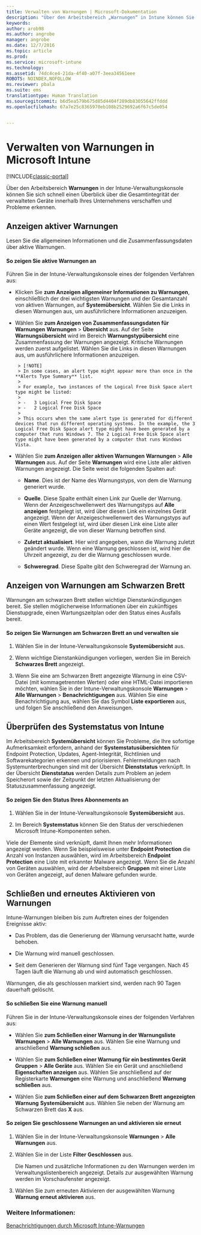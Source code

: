 ```yaml
---
title: Verwalten von Warnungen | Microsoft-Dokumentation
description: "Über den Arbeitsbereich „Warnungen“ in Intune können Sie sich schnell einen Überblick über die Gesamtintegrität der Geräte in Ihrer Organisation verschaffen."
keywords: 
author: arob98
ms.author: angrobe
manager: angrobe
ms.date: 12/7/2016
ms.topic: article
ms.prod: 
ms.service: microsoft-intune
ms.technology: 
ms.assetid: 74dc4ce4-21da-4f40-a07f-3eea34561eee
ROBOTS: NOINDEX,NOFOLLOW
ms.reviewer: pbala
ms.suite: ems
translationtype: Human Translation
ms.sourcegitcommit: b6d5ea579b675d85d4404f289db83055642ffddd
ms.openlocfilehash: 67a7e25c8365970eb108b2529692a6f67c5de054


---
```


# <a name="manage-alerts-in-microsoft-intune"></a>Verwalten von Warnungen in Microsoft Intune

[!INCLUDE[classic-portal](../includes/classic-portal.md)]

Über den Arbeitsbereich **Warnungen** in der Intune-Verwaltungskonsole können Sie sich schnell einen Überblick über die Gesamtintegrität der verwalteten Geräte innerhalb Ihres Unternehmens verschaffen und Probleme erkennen.

## <a name="view-active-alerts"></a>Anzeigen aktiver Warnungen

Lesen Sie die allgemeinen Informationen und die Zusammenfassungsdaten über aktive Warnungen.

#### <a name="to-view-active-alerts"></a>So zeigen Sie aktive Warnungen an

Führen Sie in der Intune-Verwaltungskonsole eines der folgenden Verfahren aus:

-  Klicken Sie **zum Anzeigen allgemeiner Informationen zu Warnungen**, einschließlich der drei wichtigsten Warnungen und der Gesamtanzahl von aktiven Warnungen, auf **Systemübersicht**. Wählen Sie die Links in diesen Warnungen aus, um ausführlichere Informationen anzuzeigen.

-  Wählen Sie **zum Anzeigen von Zusammenfassungsdaten für Warnungen** **Warnungen** > **Übersicht** aus. Auf der Seite **Warnungsübersicht** wird im Bereich **Warnungstypübersicht** eine Zusammenfassung der Warnungen angezeigt. Kritische Warnungen werden zuerst aufgelistet. Wählen Sie die Links in diesen Warnungen aus, um ausführlichere Informationen anzuzeigen.

        > [!NOTE]
        > In some cases, an alert type might appear more than once in the **Alerts Type Summary** list.
        >
        > For example, two instances of the Logical Free Disk Space alert type might be listed:
        >
        > -   3 Logical Free Disk Space
        > -   2 Logical Free Disk Space
        >
        > This occurs when the same alert type is generated for different devices that run different operating systems. In the example, the 3 Logical Free Disk Space alert type might have been generated by a computer that runs Windows 7. The 2 Logical Free Disk Space alert type might have been generated by a computer that runs Windows Vista.

-   Wählen Sie **zum Anzeigen aller aktiven Warnungen** **Warnungen** > **Alle Warnungen** aus. Auf der Seite **Warnungen** wird eine Liste aller aktiven Warnungen angezeigt. Die Seite weist die folgenden Spalten auf:

    -   **Name**. Dies ist der Name des Warnungstyps, von dem die Warnung generiert wurde.

    -   **Quelle**. Diese Spalte enthält einen Link zur Quelle der Warnung. Wenn der Anzeigeschwellenwert des Warnungstyps auf **Alle anzeigen** festgelegt ist, wird über diesen Link ein einzelnes Gerät angezeigt. Wenn der Anzeigeschwellenwert des Warnungstyps auf einen Wert festgelegt ist, wird über diesen Link eine Liste aller Geräte angezeigt, die von dieser Warnung betroffen sind.

    -   **Zuletzt aktualisiert**. Hier wird angegeben, wann die Warnung zuletzt geändert wurde. Wenn eine Warnung geschlossen ist, wird hier die Uhrzeit angezeigt, zu der die Warnung geschlossen wurde.

    -   **Schweregrad**. Diese Spalte gibt den Schweregrad der Warnung an.

## <a name="view-notice-board-alerts"></a>Anzeigen von Warnungen am Schwarzen Brett
Warnungen am schwarzen Brett stellen wichtige Dienstankündigungen bereit. Sie stellen möglicherweise Informationen über ein zukünftiges Dienstupgrade, einen Wartungszeitplan oder den Status eines Ausfalls bereit.

#### <a name="to-view-and-manage-notice-board-alerts"></a>So zeigen Sie Warnungen am Schwarzen Brett an und verwalten sie

1.  Wählen Sie in der Intune-Verwaltungskonsole **Systemübersicht** aus.

2.  Wenn wichtige Dienstankündigungen vorliegen, werden Sie im Bereich **Schwarzes Brett** angezeigt.

3.  Wenn Sie eine am Schwarzen Brett angezeigte Warnung in eine CSV-Datei (mit kommagetrennten Werten) oder eine HTML-Datei importieren möchten, wählen Sie in der Intune-Verwaltungskonsole **Warnungen** > **Alle Warnungen** >    **Benachrichtigungen** aus. Wählen Sie eine Benachrichtigung aus, wählen Sie das Symbol **Liste exportieren** aus, und folgen Sie anschließend den Anweisungen.

## <a name="review-intune-system-status"></a>Überprüfen des Systemstatus von Intune
Im Arbeitsbereich **Systemübersicht** können Sie Probleme, die Ihre sofortige Aufmerksamkeit erfordern, anhand der **Systemstatusübersichten** für Endpoint Protection, Updates, Agent-Integrität, Richtlinien und Softwarekategorien erkennen und priorisieren. Fehlermeldungen nach Systemunterbrechungen sind mit der Übersicht **Dienststatus** verknüpft. In der Übersicht **Dienststatus** werden Details zum Problem an jedem Speicherort sowie der Zeitpunkt der letzten Aktualisierung der Statuszusammenfassung angezeigt.

#### <a name="to-view-the-status-of-your-subscription"></a>So zeigen Sie den Status Ihres Abonnements an

1.  Wählen Sie in der Intune-Verwaltungskonsole **Systemübersicht** aus.

2.  Im Bereich **Systemstatus** können Sie den Status der verschiedenen Microsoft Intune-Komponenten sehen.

  Viele der Elemente sind verknüpft, damit Ihnen mehr Informationen angezeigt werden. Wenn Sie beispielsweise unter **Endpoint Protection** die Anzahl von Instanzen auswählen, wird im Arbeitsbereich **Endpoint Protection** eine Liste mit erkannter Malware angezeigt. Wenn Sie die Anzahl von Geräten auswählen, wird der Arbeitsbereich **Gruppen** mit einer Liste von Geräten angezeigt, auf denen Malware gefunden wurde.

## <a name="close-and-reactivate-alerts"></a>Schließen und erneutes Aktivieren von Warnungen
Intune-Warnungen bleiben bis zum Auftreten eines der folgenden Ereignisse aktiv:

-   Das Problem, das die Generierung der Warnung verursacht hatte, wurde behoben.

-   Die Warnung wird manuell geschlossen.

-   Seit dem Generieren der Warnung sind fünf Tage vergangen. Nach 45 Tagen läuft die Warnung ab und wird automatisch geschlossen.

Warnungen, die als geschlossen markiert sind, werden nach 90 Tagen dauerhaft gelöscht.

#### <a name="to-manually-close-an-alert"></a>So schließen Sie eine Warnung manuell

Führen Sie in der Intune-Verwaltungskonsole eines der folgenden Verfahren aus:

- Wählen Sie **zum Schließen einer Warnung in der Warnungsliste** **Warnungen** > **Alle Warnungen** aus. Wählen Sie eine Warnung und anschließend **Warnung schließen** aus.

- Wählen Sie **zum Schließen einer Warnung für ein bestimmtes Gerät** **Gruppen** > **Alle Geräte** aus. Wählen Sie ein Gerät und anschließend **Eigenschaften anzeigen** aus. Wählen Sie anschließend auf der Registerkarte **Warnungen** eine Warnung und anschließend **Warnung schließen** aus.

- Wählen Sie **zum Schließen einer auf dem Schwarzen Brett angezeigten Warnung** **Systemübersicht** aus. Wählen Sie neben der Warnung am Schwarzen Brett das **X** aus.

#### <a name="to-view-and-reactivate-closed-alerts"></a>So zeigen Sie geschlossene Warnungen an und aktivieren sie erneut

1.  Wählen Sie in der Intune-Verwaltungskonsole **Warnungen** > **Alle Warnungen** aus.

2.  Wählen Sie in der Liste **Filter** **Geschlossen** aus.

    Die Namen und zusätzliche Informationen zu den Warnungen werden im Verwaltungslistenbereich angezeigt. Details zur ausgewählten Warnung werden im Vorschaufenster angezeigt.

3.  Wählen Sie zum erneuten Aktivieren der ausgewählten Warnung **Warnung erneut aktivieren** aus.

### <a name="see-also"></a>Weitere Informationen:
[Benachrichtigungen durch Microsoft Intune-Warnungen](../deploy-use/get-notified-by-alerts.md)



<!--HONumber=Dec16_HO2-->


